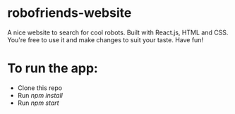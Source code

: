 # robofriends-website
A nice website to search for cool robots. Built with React.js, HTML and CSS.
You're free to use it and make changes to suit your taste. Have fun!

# To run the app:
- Clone this repo
- Run  _npm install_
- Run  _npm start_
